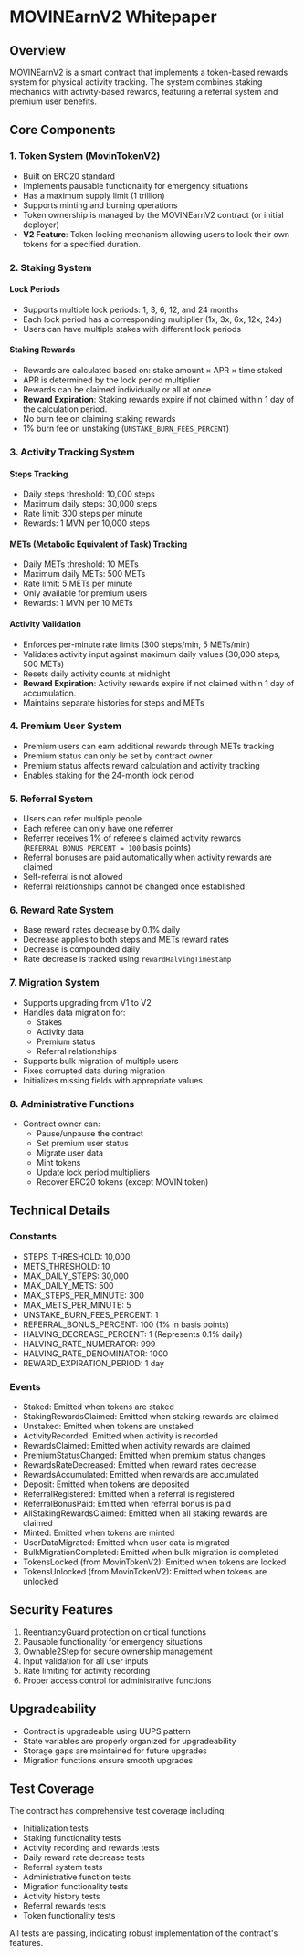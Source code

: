 # MOVINEarnV2 Whitepaper

## Overview

MOVINEarnV2 is a smart contract that implements a token-based rewards system for physical activity tracking. The system combines staking mechanics with activity-based rewards, featuring a referral system and premium user benefits.

## Core Components

### 1. Token System (MovinTokenV2)

- Built on ERC20 standard
- Implements pausable functionality for emergency situations
- Has a maximum supply limit (1 trillion)
- Supports minting and burning operations
- Token ownership is managed by the MOVINEarnV2 contract (or initial deployer)
- **V2 Feature**: Token locking mechanism allowing users to lock their own tokens for a specified duration.

### 2. Staking System

#### Lock Periods

- Supports multiple lock periods: 1, 3, 6, 12, and 24 months
- Each lock period has a corresponding multiplier (1x, 3x, 6x, 12x, 24x)
- Users can have multiple stakes with different lock periods

#### Staking Rewards

- Rewards are calculated based on: stake amount × APR × time staked
- APR is determined by the lock period multiplier
- Rewards can be claimed individually or all at once
- **Reward Expiration**: Staking rewards expire if not claimed within 1 day of the calculation period.
- No burn fee on claiming staking rewards
- 1% burn fee on unstaking (`UNSTAKE_BURN_FEES_PERCENT`)

### 3. Activity Tracking System

#### Steps Tracking

- Daily steps threshold: 10,000 steps
- Maximum daily steps: 30,000 steps
- Rate limit: 300 steps per minute
- Rewards: 1 MVN per 10,000 steps

#### METs (Metabolic Equivalent of Task) Tracking

- Daily METs threshold: 10 METs
- Maximum daily METs: 500 METs
- Rate limit: 5 METs per minute
- Only available for premium users
- Rewards: 1 MVN per 10 METs

#### Activity Validation

- Enforces per-minute rate limits (300 steps/min, 5 METs/min)
- Validates activity input against maximum daily values (30,000 steps, 500 METs)
- Resets daily activity counts at midnight
- **Reward Expiration**: Activity rewards expire if not claimed within 1 day of accumulation.
- Maintains separate histories for steps and METs

### 4. Premium User System

- Premium users can earn additional rewards through METs tracking
- Premium status can only be set by contract owner
- Premium status affects reward calculation and activity tracking
- Enables staking for the 24-month lock period

### 5. Referral System

- Users can refer multiple people
- Each referee can only have one referrer
- Referrer receives 1% of referee's claimed activity rewards (`REFERRAL_BONUS_PERCENT = 100` basis points)
- Referral bonuses are paid automatically when activity rewards are claimed
- Self-referral is not allowed
- Referral relationships cannot be changed once established

### 6. Reward Rate System

- Base reward rates decrease by 0.1% daily
- Decrease applies to both steps and METs reward rates
- Decrease is compounded daily
- Rate decrease is tracked using `rewardHalvingTimestamp`

### 7. Migration System

- Supports upgrading from V1 to V2
- Handles data migration for:
  - Stakes
  - Activity data
  - Premium status
  - Referral relationships
- Supports bulk migration of multiple users
- Fixes corrupted data during migration
- Initializes missing fields with appropriate values

### 8. Administrative Functions

- Contract owner can:
  - Pause/unpause the contract
  - Set premium user status
  - Migrate user data
  - Mint tokens
  - Update lock period multipliers
  - Recover ERC20 tokens (except MOVIN token)

## Technical Details

### Constants

- STEPS_THRESHOLD: 10,000
- METS_THRESHOLD: 10
- MAX_DAILY_STEPS: 30,000
- MAX_DAILY_METS: 500
- MAX_STEPS_PER_MINUTE: 300
- MAX_METS_PER_MINUTE: 5
- UNSTAKE_BURN_FEES_PERCENT: 1
- REFERRAL_BONUS_PERCENT: 100 (1% in basis points)
- HALVING_DECREASE_PERCENT: 1 (Represents 0.1% daily)
- HALVING_RATE_NUMERATOR: 999
- HALVING_RATE_DENOMINATOR: 1000
- REWARD_EXPIRATION_PERIOD: 1 day

### Events

- Staked: Emitted when tokens are staked
- StakingRewardsClaimed: Emitted when staking rewards are claimed
- Unstaked: Emitted when tokens are unstaked
- ActivityRecorded: Emitted when activity is recorded
- RewardsClaimed: Emitted when activity rewards are claimed
- PremiumStatusChanged: Emitted when premium status changes
- RewardsRateDecreased: Emitted when reward rates decrease
- RewardsAccumulated: Emitted when rewards are accumulated
- Deposit: Emitted when tokens are deposited
- ReferralRegistered: Emitted when a referral is registered
- ReferralBonusPaid: Emitted when referral bonus is paid
- AllStakingRewardsClaimed: Emitted when all staking rewards are claimed
- Minted: Emitted when tokens are minted
- UserDataMigrated: Emitted when user data is migrated
- BulkMigrationCompleted: Emitted when bulk migration is completed
- TokensLocked (from MovinTokenV2): Emitted when tokens are locked
- TokensUnlocked (from MovinTokenV2): Emitted when tokens are unlocked

## Security Features

1. ReentrancyGuard protection on critical functions
2. Pausable functionality for emergency situations
3. Ownable2Step for secure ownership management
4. Input validation for all user inputs
5. Rate limiting for activity recording
6. Proper access control for administrative functions

## Upgradeability

- Contract is upgradeable using UUPS pattern
- State variables are properly organized for upgradeability
- Storage gaps are maintained for future upgrades
- Migration functions ensure smooth upgrades

## Test Coverage

The contract has comprehensive test coverage including:

- Initialization tests
- Staking functionality tests
- Activity recording and rewards tests
- Daily reward rate decrease tests
- Referral system tests
- Administrative function tests
- Migration functionality tests
- Activity history tests
- Referral rewards tests
- Token functionality tests

All tests are passing, indicating robust implementation of the contract's features.
